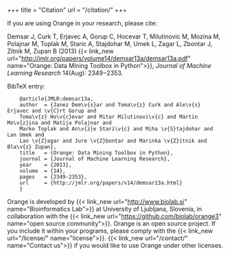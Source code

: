 +++
title = "Citation"
url = "/citation/"
+++


If you are using Orange in your research, please cite:

 Demsar J, Curk T, Erjavec A, Gorup C, Hocevar T, Milutinovic M, Mozina M, Polajnar M, Toplak M, Staric A, Stajdohar M, Umek L, Zagar L, Zbontar J, Zitnik M, Zupan B (2013) {{< link_new url="http://jmlr.org/papers/volume14/demsar13a/demsar13a.pdf" name="Orange: Data Mining Toolbox in Python">}}, *Journal of Machine Learning Research* 14(Aug): 2349−2353.

 BibTeX entry:

        @article{JMLR:demsar13a,
        author  = {Janez Dem\v{s}ar and Toma\v{z} Curk and Ale\v{s} Erjavec and \v{C}rt Gorup and
        Toma\v{z} Ho\v{c}evar and Mitar Milutinovi\v{c} and Martin Mo\v{z}ina and Matija Polajnar and
        Marko Toplak and An\v{z}e Stari\v{c} and Miha \v{S}tajdohar and Lan Umek and
        Lan \v{Z}agar and Jure \v{Z}bontar and Marinka \v{Z}itnik and Bla\v{z} Zupan},
        title   = {Orange: Data Mining Toolbox in Python},
        journal = {Journal of Machine Learning Research},
        year    = {2013},
        volume  = {14},
        pages   = {2349-2353},
        url     = {http://jmlr.org/papers/v14/demsar13a.html}
        }

Orange is developed by {{< link_new url="http://www.biolab.si" name="Bioinformatics Lab">}} at University of Ljubljana, Slovenia, in collaboration with the {{< link_new url="https://github.com/biolab/orange3" name="open source community">}}.
Orange is an open source project. If you include it within your programs, please comply with the {{< link_new url="/license/" name="license">}}. {{< link_new url="/contact/" name="Contact us">}} if you would like to use Orange under other licenses.
